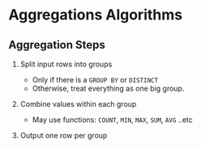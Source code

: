 # Aggregations Algorithms

## Aggregation Steps

1. Split input rows into groups

   - Only if there is a `GROUP BY` or `DISTINCT`
   - Otherwise, treat everything as one big group.

2. Combine values within each group

   - May use functions: `COUNT`, `MIN`, `MAX`, `SUM`, `AVG` ..etc

3. Output one row per group
